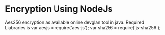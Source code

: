 # Encryption Using NodeJs 
Aes256 encryption as available online devglan tool in java.
Required Liabraries is
var aesjs = require('aes-js');
var sha256 = require('js-sha256');

